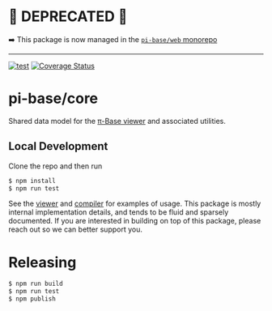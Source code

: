 # 🛑 DEPRECATED 🛑

➡️ This package is now managed in the [`pi-base/web` monorepo](https://github.com/pi-base/web/tree/main/packages/core)

---

[![test](https://github.com/pi-base/core/workflows/test/badge.svg)](https://github.com/pi-base/core/actions?query=branch%3Amaster)
[![Coverage Status](https://coveralls.io/repos/github/pi-base/core/badge.svg?branch=master)](https://coveralls.io/github/pi-base/core?branch=master)

# pi-base/core

Shared data model for the [π-Base viewer](https://github.com/pi-base/viewer) and associated utilities.

## Local Development

Clone the repo and then run

```bash
$ npm install
$ npm run test
```

See the [viewer](https://github.com/pi-base/viewer) and [compiler](https://github.com/pi-base/compile) for examples of usage. This package is mostly internal implementation details, and tends to be fluid and sparsely documented. If you are interested in building on top of this package, please reach out so we can better support you.

# Releasing

```bash
$ npm run build
$ npm run test
$ npm publish
```
